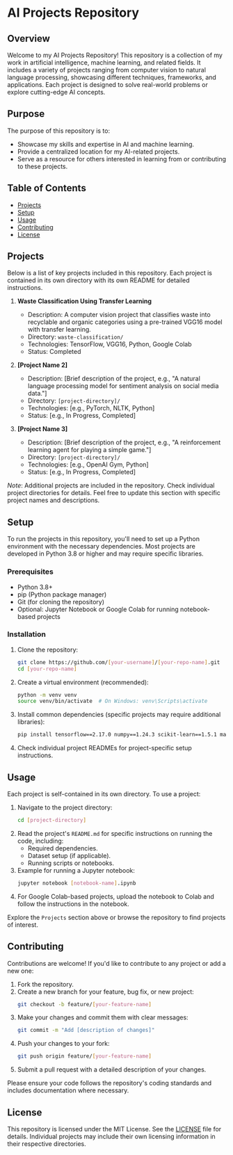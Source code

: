 # AI Projects Repository

## Overview

Welcome to my AI Projects Repository! This repository is a collection of my work in artificial intelligence, machine learning, and related fields. It includes a variety of projects ranging from computer vision to natural language processing, showcasing different techniques, frameworks, and applications. Each project is designed to solve real-world problems or explore cutting-edge AI concepts.

## Purpose

The purpose of this repository is to:
- Showcase my skills and expertise in AI and machine learning.
- Provide a centralized location for my AI-related projects.
- Serve as a resource for others interested in learning from or contributing to these projects.

## Table of Contents

- [Projects](#projects)
- [Setup](#setup)
- [Usage](#usage)
- [Contributing](#contributing)
- [License](#license)

## Projects

Below is a list of key projects included in this repository. Each project is contained in its own directory with its own README for detailed instructions.

1. **Waste Classification Using Transfer Learning**
   - Description: A computer vision project that classifies waste into recyclable and organic categories using a pre-trained VGG16 model with transfer learning.
   - Directory: `waste-classification/`
   - Technologies: TensorFlow, VGG16, Python, Google Colab
   - Status: Completed

2. **[Project Name 2]**
   - Description: [Brief description of the project, e.g., "A natural language processing model for sentiment analysis on social media data."]
   - Directory: `[project-directory]/`
   - Technologies: [e.g., PyTorch, NLTK, Python]
   - Status: [e.g., In Progress, Completed]

3. **[Project Name 3]**
   - Description: [Brief description of the project, e.g., "A reinforcement learning agent for playing a simple game."]
   - Directory: `[project-directory]/`
   - Technologies: [e.g., OpenAI Gym, Python]
   - Status: [e.g., In Progress, Completed]

*Note*: Additional projects are included in the repository. Check individual project directories for details. Feel free to update this section with specific project names and descriptions.

## Setup

To run the projects in this repository, you'll need to set up a Python environment with the necessary dependencies. Most projects are developed in Python 3.8 or higher and may require specific libraries.

### Prerequisites
- Python 3.8+
- pip (Python package manager)
- Git (for cloning the repository)
- Optional: Jupyter Notebook or Google Colab for running notebook-based projects

### Installation
1. Clone the repository:
   ```bash
   git clone https://github.com/[your-username]/[your-repo-name].git
   cd [your-repo-name]
   ```
2. Create a virtual environment (recommended):
   ```bash
   python -m venv venv
   source venv/bin/activate  # On Windows: venv\Scripts\activate
   ```
3. Install common dependencies (specific projects may require additional libraries):
   ```bash
   pip install tensorflow==2.17.0 numpy==1.24.3 scikit-learn==1.5.1 matplotlib==3.9.2
   ```
4. Check individual project READMEs for project-specific setup instructions.

## Usage

Each project is self-contained in its own directory. To use a project:
1. Navigate to the project directory:
   ```bash
   cd [project-directory]
   ```
2. Read the project's `README.md` for specific instructions on running the code, including:
   - Required dependencies.
   - Dataset setup (if applicable).
   - Running scripts or notebooks.
3. Example for running a Jupyter notebook:
   ```bash
   jupyter notebook [notebook-name].ipynb
   ```
4. For Google Colab-based projects, upload the notebook to Colab and follow the instructions in the notebook.

Explore the `Projects` section above or browse the repository to find projects of interest.

## Contributing

Contributions are welcome! If you'd like to contribute to any project or add a new one:
1. Fork the repository.
2. Create a new branch for your feature, bug fix, or new project:
   ```bash
   git checkout -b feature/[your-feature-name]
   ```
3. Make your changes and commit them with clear messages:
   ```bash
   git commit -m "Add [description of changes]"
   ```
4. Push your changes to your fork:
   ```bash
   git push origin feature/[your-feature-name]
   ```
5. Submit a pull request with a detailed description of your changes.

Please ensure your code follows the repository's coding standards and includes documentation where necessary.

## License

This repository is licensed under the MIT License. See the [LICENSE](LICENSE) file for details. Individual projects may include their own licensing information in their respective directories.